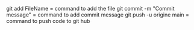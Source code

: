 git add FileName = command to add the file
git commit -m "Commit message" = command to add commit message
git push -u origine main = command to push code to git hub